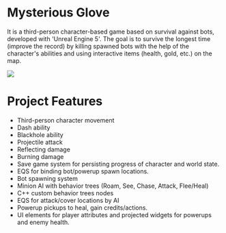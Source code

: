 # Mysterious Glove
It is a third-person character-based game based on survival against bots, developed with 'Unreal Engine 5'. The goal is to survive the longest time (improve the record) by killing spawned bots with the help of the character's abilities and using interactive items (health, gold, etc.) on the map.

![](https://github.com/alperkaplan30/mysteriousglove/blob/master/Content/Splash/%C3%9CstModel.png)
# Project Features
- Third-person character movement
- Dash ability
- Blackhole ability
- Projectile attack
- Reflecting damage
- Burning damage
- Save game system for persisting progress of character and world state.
- EQS for binding bot/powerup spawn locations.
- Bot spawning system
- Minion AI with behavior trees (Roam, See, Chase, Attack, Flee/Heal)
- C++ custom behavior trees nodes
- EQS for attack/cover locations by AI
- Powerup pickups to heal, gain credits/actions.
- UI elements for player attributes and projected widgets for powerups and enemy health.

